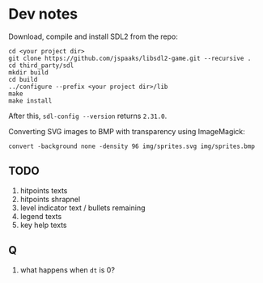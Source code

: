 # Dev notes

Download, compile and install SDL2 from the repo:

```
cd <your project dir>
git clone https://github.com/jspaaks/libsdl2-game.git --recursive .
cd third_party/sdl
mkdir build
cd build
../configure --prefix <your project dir>/lib
make
make install
```

After this, `sdl-config --version` returns `2.31.0`.

Converting SVG images to BMP with transparency using ImageMagick:

```
convert -background none -density 96 img/sprites.svg img/sprites.bmp
```

## TODO

1. hitpoints texts
1. hitpoints shrapnel
1. level indicator text / bullets remaining
1. legend texts
1. key help texts

## Q

1. what happens when `dt` is 0?
